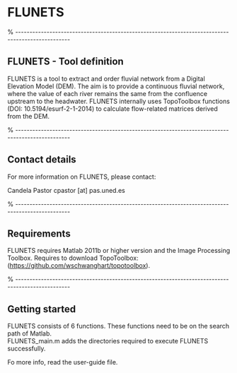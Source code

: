 # FLUNETS
% -------------------------------------------------------------------------------------------------
## FLUNETS - Tool definition

FLUNETS is a tool to extract and order fluvial network from a Digital Elevation Model (DEM).
The aim is to provide a continuous fluvial network, where the value of 
each river remains the same from the confluence upstream to the headwater. 
FLUNETS internally uses TopoToolbox functions (DOI: 10.5194/esurf-2-1-2014) to calculate 
flow-related matrices derived from the DEM.

% -------------------------------------------------------------------------------------------------
## Contact details

For more information on FLUNETS, please contact:

Candela Pastor
cpastor [at] pas.uned.es

% -------------------------------------------------------------------------------------------------
## Requirements

FLUNETS requires Matlab 2011b or higher version and the Image Processing Toolbox.
Requires to download TopoToolbox:(https://github.com/wschwanghart/topotoolbox).


% -------------------------------------------------------------------------------------------------
## Getting started

FLUNETS consists of 6 functions. These functions need to be on the search path of Matlab.  
FLUNETS_main.m adds the directories required to execute FLUNETS successfully. 

Fo more info, read the user-guide file.
